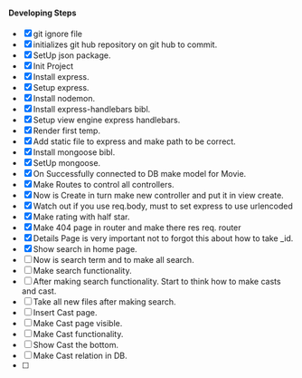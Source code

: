 

#### Developing Steps 

 - [X] git ignore file
 - [X] initializes git hub repository on git hub to commit.
 - [X] SetUp json package.
 - [X] Init Project 
 - [X] Install express.
 - [X] Setup express.
 - [X] Install nodemon.
 - [X] Install express-handlebars bibl.
 - [X] Setup view engine express handlebars. 
 - [X] Render first temp. 
 - [X] Add static file to express and make path to be correct. 
 - [X] Install mongoose bibl.
 - [X] SetUp mongoose.
 - [X] On Successfully connected to DB make model for Movie.
 - [X] Make Routes to control all controllers.
 - [X] Now is Create in turn make new controller and put it in view create.
 - [X] Watch out if you use req.body, must to set express to use urlencoded
 - [X] Make rating with half star. 
 - [X] Make 404 page in router and make there res req. router
 - [X] Details Page is very important not to forgot this about how to take _id.
 - [X] Show search in home page. 
 - [ ] Now is search term and to make all search. 
 - [ ] Make search functionality.
 - [ ] After making search functionality. Start to think how to make casts and cast.
 - [ ] Take all new files after making search. 
 - [ ] Insert Cast page. 
 - [ ] Make Cast page visible. 
 - [ ] Make Cast functionality.
 - [ ] Show Cast the bottom. 
 - [ ] Make Cast relation in DB. 
 - [ ] 